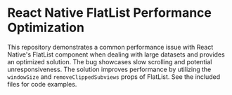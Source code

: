 # React Native FlatList Performance Optimization

This repository demonstrates a common performance issue with React Native's FlatList component when dealing with large datasets and provides an optimized solution.  The bug showcases slow scrolling and potential unresponsiveness. The solution improves performance by utilizing the `windowSize` and `removeClippedSubviews` props of FlatList.  See the included files for code examples.